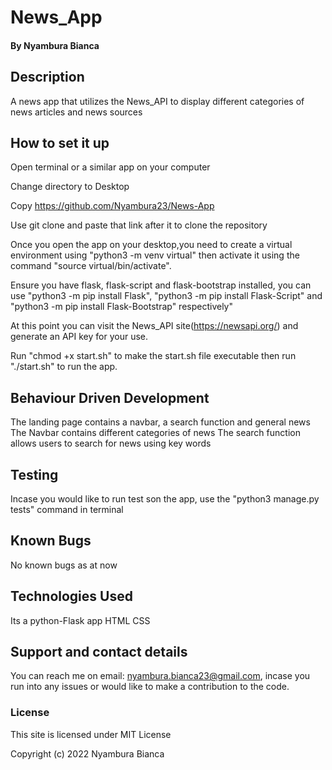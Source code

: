 # News_App


#### By Nyambura Bianca

## Description
A news app that utilizes the News_API to display different categories of news articles and news sources

## How to set it up
Open terminal or a similar app on your computer

Change directory to Desktop

Copy https://github.com/Nyambura23/News-App

Use git clone and paste that link after it to clone the repository

Once you open the app on your desktop,you need to create a virtual environment using "python3 -m venv virtual" then activate it using the command "source virtual/bin/activate".

Ensure you have flask, flask-script and flask-bootstrap installed, you can use "python3 -m pip install Flask", "python3 -m pip install Flask-Script" and "python3 -m pip install Flask-Bootstrap" respectively"

At this point you can visit the News_API site(https://newsapi.org/) and generate an API key for your use.

Run "chmod +x start.sh" to make the start.sh file executable then run "./start.sh" to run the app.

## Behaviour Driven Development

The landing page contains a navbar, a search function and general news
The Navbar contains different categories of news
The search function allows users to search for news using key words


## Testing
Incase you would like to run test son the app, use the "python3 manage.py tests" command in terminal


## Known Bugs
No known bugs as at now

## Technologies Used
Its a python-Flask app 
HTML
CSS

## Support and contact details
You can reach me on email: nyambura.bianca23@gmail.com, incase you run into any issues or would like to make a contribution to the code.

### License
This site is licensed under MIT License

Copyright (c) 2022 Nyambura Bianca
